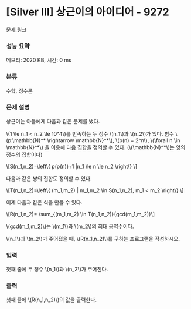 # [Silver III] 상근이의 아이디어 - 9272 

[문제 링크](https://www.acmicpc.net/problem/9272) 

### 성능 요약

메모리: 2020 KB, 시간: 0 ms

### 분류

수학, 정수론

### 문제 설명

<p>상근이는 아들에게 다음과 같은 문제를 냈다.</p>

<p>\(1 \le n_1 < n_2 \le 10^4\)를 만족하는 두 정수 \(n_1\)과 \(n_2\)가 있다. 함수 \(p:\mathbb{N}^* \rightarrow \mathbb{N}^*\), \(p(n) = 2^n\), \(\forall n \in   \mathbb{N}^*\) 을 이용해 다음 집합을 정의할 수 있다. (\(\mathbb{N}^*\)는 양의 정수의 집합이다)</p>

<p>\[S(n_1,n_2)=\left\{ p(p(n))+1 |n_1 \le n \le n_2  \right\} \]</p>

<p>다음과 같은 쌍의 집합도 정의할 수 있다.</p>

<p>\[T(n_1,n_2)=\left\{ (m_1,m_2) | m_1,m_2 \in  S(n_1,n_2), m_1 < m_2  \right\} \]</p>

<p>이제 다음과 같은 식을 만들 수 있다.</p>

<p>\[R(n_1,n_2)= \sum_{(m_1,m_2) \in T(n_1,n_2)}{gcd(m_1,m_2)}\]</p>

<p>\(gcd(m_1,m_2)\)는 \(m_1\)와 \(m_2\)의 최대 공약수이다.</p>

<p>\(n_1\)과 \(n_2\)가 주어졌을 때, \(R(n_1,n_2)\)를 구하는 프로그램을 작성하시오.</p>

### 입력 

 <p>첫째 줄에 두 정수 \(n_1\)과 \(n_2\)가 주어진다.</p>

### 출력 

 <p>첫째 줄에 \(R(n_1,n_2)\)의 값을 출력한다.</p>

